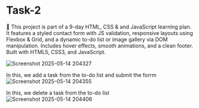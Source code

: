# Task-2
📝 This project is part of a 9-day HTML, CSS & and JavaScript learning plan. It features a styled contact form with JS validation, responsive layouts using Flexbox &amp; Grid, and a dynamic to-do list or image gallery via DOM manipulation. Includes hover effects, smooth animations, and a clean footer. Built with HTML5, CSS3, and JavaScript.

![Screenshot 2025-05-14 204327](https://github.com/user-attachments/assets/e80283ad-9282-46b3-9921-53af45f8ff04)

In this, we add a task from the to-do list and submit the forrm
![Screenshot 2025-05-14 204355](https://github.com/user-attachments/assets/4687aa7e-1f85-40bd-b393-a3ce6d7b707e)

In this, we delete  a task from the to-do list
![Screenshot 2025-05-14 204406](https://github.com/user-attachments/assets/571173fb-3370-44b2-aa77-06d3a0b8d520)

